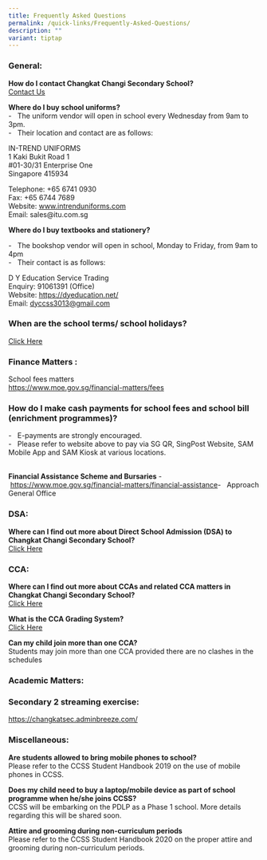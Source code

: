 ```yaml
---
title: Frequently Asked Questions
permalink: /quick-links/Frequently-Asked-Questions/
description: ""
variant: tiptap
---
```

<h3><strong>General:</strong></h3>
<p><strong>How do I contact Changkat Changi Secondary School?</strong>
<br><a href="/about-us/contact-us" rel="noopener noreferrer nofollow" target="_blank">Contact Us</a>&nbsp;&nbsp;</p>
<p><strong>Where do I buy school uniforms?</strong>
<br>-&nbsp; &nbsp;The uniform vendor will open in school every Wednesday from
9am to 3pm.
<br>-&nbsp; &nbsp;Their location and contact are as follows:&nbsp;</p>
<p>IN-TREND UNIFORMS&nbsp;
<br>1 Kaki Bukit Road 1
<br>#01-30/31 Enterprise One
<br>Singapore 415934</p>
<p>Telephone: +65 6741 0930
<br>Fax: +65 6744 7689
<br>Website: <a href="www.intrenduniforms.com" rel="noopener noreferrer nofollow" target="_blank">www.intrenduniforms.com</a>
<br>Email: sales@itu.com.sg</p>
<p><strong>Where do I buy textbooks and stationery?</strong>
</p>
<p>-&nbsp; &nbsp;The bookshop vendor will open in school, Monday to Friday,
from 9am to 4pm
<br>-&nbsp; &nbsp;Their contact is as follows:&nbsp;</p>
<p>D Y Education Service Trading
<br>Enquiry: 91061391 (Office)
<br>Website: <a href="https://dyeducation.net/" rel="noopener noreferrer nofollow" target="_blank">https://dyeducation.net/</a>
<br>Email: <a href="mailto:dyccss3013@gmail.com" rel="noopener noreferrer nofollow" target="_blank">dyccss3013@gmail.com</a>
</p>
<h3><strong>When are the school terms/ school holidays?</strong></h3>
<p><a href="https://www.moe.gov.sg/news/press-releases/20230807-school-terms-and-holidays-for-2024" rel="noopener noreferrer nofollow" target="_blank">Click Here</a>
</p>
<h3><strong>Finance Matters :</strong>&nbsp;&nbsp;</h3>
<p>School fees matters
<br><a href="https://www.moe.gov.sg/financial-matters/fees" rel="noopener noreferrer nofollow" target="_blank">https://www.moe.gov.sg/financial-matters/fees</a>
</p>
<h3><strong>How do I make cash payments for school fees and school bill (enrichment programmes)?</strong></h3>
<p>-&nbsp; &nbsp;E-payments are strongly encouraged.&nbsp;
<br>-&nbsp; &nbsp;Please refer to website above to pay via SG QR, SingPost
Website, SAM Mobile App and SAM Kiosk at various locations.&nbsp;</p>
<p>&nbsp;&nbsp;
<br><strong>Financial Assistance Scheme and Bursaries</strong>&nbsp;-&nbsp;
&nbsp;<a href="https://www.moe.gov.sg/financial-matters/financial-assistance" rel="noopener noreferrer nofollow" target="_blank">https://www.moe.gov.sg/financial-matters/financial-assistance</a>-&nbsp;
&nbsp;Approach General Office &nbsp; &nbsp;</p>
<h3><strong>DSA:</strong>&nbsp;&nbsp;</h3>
<p><strong>Where can I find out more about Direct School Admission (DSA) to Changkat Changi Secondary School?</strong>
<br><a href="/experience-at-changkat/Direct-School-Admission" rel="noopener noreferrer nofollow" target="_blank">Click Here</a>&nbsp;&nbsp;</p>
<h3><strong>CCA:</strong></h3>
<p><strong>Where can I find out more about CCAs and related CCA matters in Changkat Changi Secondary School?</strong>
<br><a href="/co-curricular-activities/LEAPS-2/School-CCA-Policy" rel="noopener noreferrer nofollow" target="_blank">Click Here</a>
</p>
<p><strong>What is the CCA Grading System?</strong>
<br><a href="/co-curricular-activities/LEAPS-2/Introduction-to-LEAPS-2" rel="noopener noreferrer nofollow" target="_blank">Click Here</a>
</p>
<p><strong>Can my child join more than one CCA?</strong>
<br>Students may join more than one CCA provided there are no clashes in the
schedules &nbsp;</p>
<h3><strong>Academic Matters:</strong></h3>
<h3><strong>Secondary 2 streaming exercise:</strong></h3>
<p><a href="https://changkatsec.adminbreeze.com/" rel="noopener noreferrer nofollow" target="_blank">https://changkatsec.adminbreeze.com/</a>
</p>
<h3><strong>Miscellaneous:</strong></h3>
<p><strong>Are students allowed to bring mobile phones to school?</strong>
<br>Please refer to the CCSS Student Handbook 2019 on the use of mobile phones
in CCSS.</p>
<p><strong>Does my child need to buy a laptop/mobile device as part of school programme&nbsp;when he/she joins CCSS?</strong>
<br>CCSS will be embarking on the PDLP as a Phase 1 school. More details regarding
this will be shared soon.</p>
<p><strong>Attire and grooming during non-curriculum periods</strong>
<br>Please refer to the CCSS Student Handbook 2020 on the proper attire and
grooming during non-curriculum periods.</p>